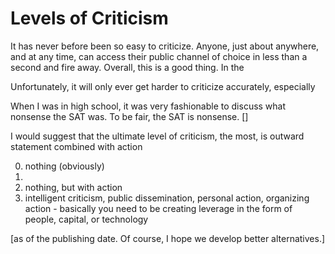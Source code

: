 # Levels of Criticism



It has never before been so easy to criticize. Anyone, just about anywhere, and at any time, can access their public channel of choice in less than a second and fire away. Overall, this is a good thing. In the 

Unfortunately, it will only ever get harder to criticize accurately, especially



When I was in high school, it was very fashionable to discuss what nonsense the SAT was. To be fair, the SAT is nonsense. []



I would suggest that the ultimate level of criticism, the most, is outward statement combined with action

0. nothing (obviously)
1. 
2. nothing, but with action
3. intelligent criticism, public dissemination, personal action, organizing action - basically you need to be creating leverage in the form of people, capital, or technology





[as of the publishing date. Of course, I hope we develop better alternatives.]